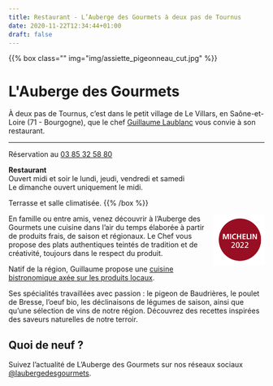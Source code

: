```yaml
---
title: Restaurant - L’Auberge des Gourmets à deux pas de Tournus
date: 2020-11-22T12:34:44+01:00
draft: false
---
```

{{% box class="" img="img/assiette_pigeonneau_cut.jpg" %}}
# L'Auberge des Gourmets

À deux pas de Tournus, c’est dans le petit village de Le Villars, en Saône-et-Loire (71 - Bourgogne), que le chef [Guillaume Laublanc](/guillaume-laublanc) vous convie à son restaurant.

<hr>

Réservation au [03 85 32 58 80](tel:0033385325880)

**Restaurant**<br/>
Ouvert midi et soir le lundi, jeudi, vendredi et samedi<br/>
Le dimanche ouvert uniquement le midi.

Terrasse et salle climatisée.
{{% /box %}}


<p><a href="https://guide.michelin.com/en/bourgogne-franche-comte/le-villars/restaurant/l-auberge-des-gourmets" target="_blank"><img src="img/label_michelin.png" align="right" width="20%"/></a>En famille ou entre amis, venez découvrir à l’Auberge des Gourmets une cuisine dans l’air du temps élaborée à partir de produits frais, de saison et régionaux. Le Chef vous propose des plats authentiques teintés de tradition et de créativité, toujours dans le respect du produit.</p>

Natif de la région, Guillaume propose une [cuisine bistronomique axée sur les produits locaux](/carte-menu/).

Ses spécialités travaillées avec passion : le pigeon de Baudrières, le poulet de Bresse, l’oeuf bio, les déclinaisons de légumes de saison, ainsi que qu’une sélection de vins de notre région.
Découvrez des recettes inspirées des saveurs naturelles de notre terroir.

## Quoi de neuf ?

Suivez l’actualité de L’Auberge des Gourmets sur nos réseaux sociaux [@laubergedesgourmets](https://www.instagram.com/laubergedesgourmets). 